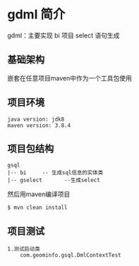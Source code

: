 # gdml 简介

gdml：主要实现 bi 项目 select 语句生成

## 基础架构
嵌套在任意项目maven中作为一个工具包使用

## 项目环境
    java version: jdk8
    maven version: 3.8.4

## 项目包结构
    gsql
    |-- bi     -- 生成sql信息的实体类
    |-- gselect       --生成select

然后用maven编译项目

    $ mvn clean install

## 项目测试
    
    1.测试启动类
        com.geominfo.gsql.DmlContextTest
    

